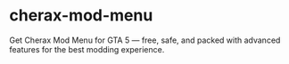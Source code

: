 # cherax-mod-menu
Get Cherax Mod Menu for GTA 5 — free, safe, and packed with advanced features for the best modding experience.

